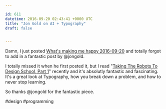 ```yaml
---

id: 611
datetime: 2016-09-20 02:43:41 +0000 UTC
title: "Jon Gold on AI + Typography"
draft: false


---
```


Damn, I just posted [What's making me happy 2016-09-20](https://writing.natwelch.com/post/610) and totally forgot to add in a fantastic post by @jongold.

I totally missed it when he first posted it, but I read "[Taking The Robots To Design School, Part 1](http://jon.gold/2016/05/robot-design-school/)" recently  and it's absolutly fantastic and fascinating. It's a great look at Typography, how you break down a problem, and how to never stop learning.

So thanks @jongold for the fantastic piece.

#design #programming
